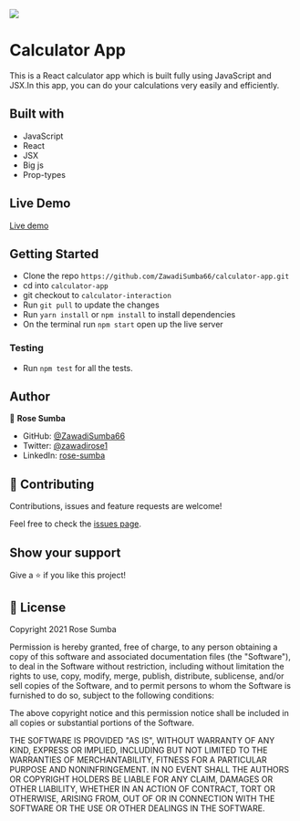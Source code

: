 ![](https://img.shields.io/badge/Microverse-blueviolet)

# Calculator App

This is a React calculator app which is built fully using JavaScript and JSX.In this app, you can do your calculations very easily and efficiently.

## Built with

- JavaScript
- React
- JSX
- Big js
- Prop-types

## Live Demo

[Live demo](https://my-math.herokuapp.com/)

## Getting Started

- Clone the repo `https://github.com/ZawadiSumba66/calculator-app.git`
- cd into `calculator-app`
- git checkout to `calculator-interaction`
- Run `git pull` to update the changes
- Run `yarn install` or `npm install` to install dependencies
- On the terminal run `npm start` open up the live server

### Testing 

- Run `npm test` for all the tests.

## Author

👤 **Rose Sumba**

- GitHub: [@ZawadiSumba66](https://github.com/ZawadiSumba66)
- Twitter: [@zawadirose1](https://twitter.com/zawadirose1)
- LinkedIn: [rose-sumba](https://www.linkedin.com/in/rosesumba/)

## 🤝 Contributing

Contributions, issues and feature requests are welcome!

Feel free to check the [issues page](https://github.com/ZawadiSumba66/calculator-app/issues).

## Show your support

Give a ⭐️ if you like this project!

## 📝 License

Copyright 2021 Rose Sumba

Permission is hereby granted, free of charge, to any person obtaining a copy of this software and associated documentation files (the "Software"), to deal in the Software without restriction, including without limitation the rights to use, copy, modify, merge, publish, distribute, sublicense, and/or sell copies of the Software, and to permit persons to whom the Software is furnished to do so, subject to the following conditions:

The above copyright notice and this permission notice shall be included in all copies or substantial portions of the Software.

THE SOFTWARE IS PROVIDED "AS IS", WITHOUT WARRANTY OF ANY KIND, EXPRESS OR IMPLIED, INCLUDING BUT NOT LIMITED TO THE WARRANTIES OF MERCHANTABILITY, FITNESS FOR A PARTICULAR PURPOSE AND NONINFRINGEMENT. IN NO EVENT SHALL THE AUTHORS OR COPYRIGHT HOLDERS BE LIABLE FOR ANY CLAIM, DAMAGES OR OTHER LIABILITY, WHETHER IN AN ACTION OF CONTRACT, TORT OR OTHERWISE, ARISING FROM, OUT OF OR IN CONNECTION WITH THE SOFTWARE OR THE USE OR OTHER DEALINGS IN THE SOFTWARE.
